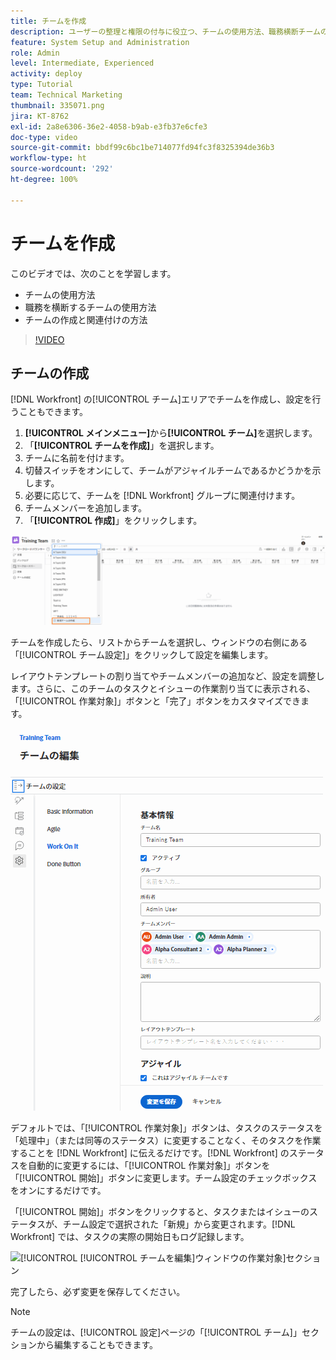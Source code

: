 ```yaml
---
title: チームを作成
description: ユーザーの整理と権限の付与に役立つ、チームの使用方法、職務横断チームの使用方法、チームの作成方法を説明します。
feature: System Setup and Administration
role: Admin
level: Intermediate, Experienced
activity: deploy
type: Tutorial
team: Technical Marketing
thumbnail: 335071.png
jira: KT-8762
exl-id: 2a8e6306-36e2-4058-b9ab-e3fb37e6cfe3
doc-type: video
source-git-commit: bbdf99c6bc1be714077fd94fc3f8325394de36b3
workflow-type: ht
source-wordcount: '292'
ht-degree: 100%

---
```


# チームを作成

このビデオでは、次のことを学習します。

* チームの使用方法
* 職務を横断するチームの使用方法
* チームの作成と関連付けの方法

>[!VIDEO](https://video.tv.adobe.com/v/335071/?quality=12&learn=on&enablevpops=1)

## チームの作成

[!DNL Workfront] の[!UICONTROL チーム]エリアでチームを作成し、設定を行うこともできます。

1. **[!UICONTROL メインメニュー]**&#x200B;から&#x200B;**[!UICONTROL チーム]**&#x200B;を選択します。
1. 「**[!UICONTROL チームを作成]**」を選択します。
1. チームに名前を付けます。
1. 切替スイッチをオンにして、チームがアジャイルチームであるかどうかを示します。
1. 必要に応じて、チームを [!DNL Workfront] グループに関連付けます。
1. チームメンバーを追加します。
1. 「**[!UICONTROL 作成]**」をクリックします。

![[!UICONTROL チーム]ページのチームメニュー](assets/admin-fund-create-team.png)

チームを作成したら、リストからチームを選択し、ウィンドウの右側にある「[!UICONTROL チーム設定]」をクリックして設定を編集します。

レイアウトテンプレートの割り当てやチームメンバーの追加など、設定を調整します。さらに、このチームのタスクとイシューの作業割り当てに表示される、「[!UICONTROL 作業対象]」ボタンと「完了」ボタンをカスタマイズできます。

![[!UICONTROL チームを編集]ウィンドウ](assets/admin-fund-team-settings.png)

デフォルトでは、「[!UICONTROL 作業対象]」ボタンは、タスクのステータスを「処理中」（または同等のステータス）に変更することなく、そのタスクを作業することを [!DNL Workfront] に伝えるだけです。[!DNL Workfront] のステータスを自動的に変更するには、「[!UICONTROL 作業対象]」ボタンを「[!UICONTROL 開始]」ボタンに変更します。チーム設定のチェックボックスをオンにするだけです。

「[!UICONTROL 開始]」ボタンをクリックすると、タスクまたはイシューのステータスが、チーム設定で選択された「新規」から変更されます。[!DNL Workfront] では、タスクの実際の開始日もログ記録します。

![[!UICONTROL [!UICONTROL チームを編集]ウィンドウの作業対象]セクション](assets/admin-fund-start-button-team.png)

完了したら、必ず変更を保存してください。


>[!NOTE]
>
>チームの設定は、[!UICONTROL 設定]ページの「[!UICONTROL チーム]」セクションから編集することもできます。

<!--
learn more URLs
Create a team
Work On It and Done button overview
-->
